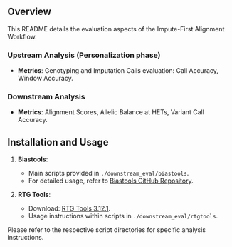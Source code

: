 ## Overview
This README details the evaluation aspects of the Impute-First Alignment Workflow. 

### Upstream Analysis (Personalization phase)
- **Metrics**: Genotyping and Imputation Calls evaluation: Call Accuracy, Window Accuracy.

### Downstream Analysis
- **Metrics**: Alignment Scores, Allelic Balance at HETs, Variant Call Accuracy.

## Installation and Usage

1. **Biastools**:
   - Main scripts provided in `./downstream_eval/biastools`.
   - For detailed usage, refer to [Biastools GitHub Repository](https://github.com/maojanlin/biastools).

2. **RTG Tools**:
   - Download: [RTG Tools 3.12.1](https://github.com/RealTimeGenomics/rtg-tools/releases/download/3.12.1/rtg-tools-3.12.1-linux-x64.zip).
   - Usage instructions within scripts in `./downstream_eval/rtgtools`.

Please refer to the respective script directories for specific analysis instructions.
